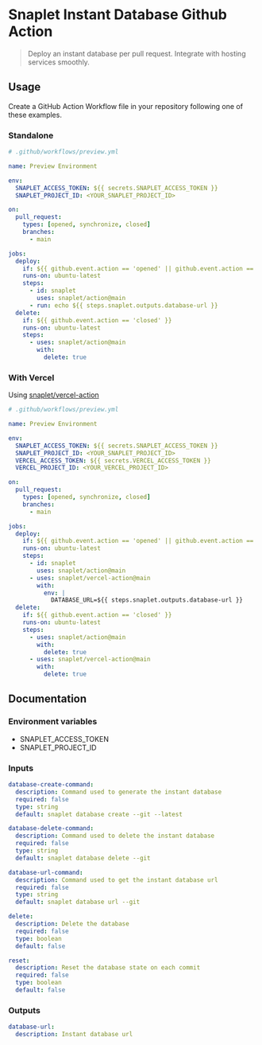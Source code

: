 # Snaplet Instant Database Github Action

> Deploy an instant database per pull request. Integrate with hosting services smoothly.

## Usage

Create a GitHub Action Workflow file in your repository following one of these examples.

### Standalone

```yaml
# .github/workflows/preview.yml

name: Preview Environment

env:
  SNAPLET_ACCESS_TOKEN: ${{ secrets.SNAPLET_ACCESS_TOKEN }}
  SNAPLET_PROJECT_ID: <YOUR_SNAPLET_PROJECT_ID>

on:
  pull_request:
    types: [opened, synchronize, closed]
    branches:
      - main

jobs:
  deploy:
    if: ${{ github.event.action == 'opened' || github.event.action == 'synchronize' }}
    runs-on: ubuntu-latest
    steps:
      - id: snaplet
        uses: snaplet/action@main
      - run: echo ${{ steps.snaplet.outputs.database-url }}
  delete:
    if: ${{ github.event.action == 'closed' }}
    runs-on: ubuntu-latest
    steps:
      - uses: snaplet/action@main
        with:
          delete: true
```

### With Vercel

Using [snaplet/vercel-action](https://github.com/snaplet/vercel-action)

```yaml
# .github/workflows/preview.yml

name: Preview Environment

env:
  SNAPLET_ACCESS_TOKEN: ${{ secrets.SNAPLET_ACCESS_TOKEN }}
  SNAPLET_PROJECT_ID: <YOUR_SNAPLET_PROJECT_ID>
  VERCEL_ACCESS_TOKEN: ${{ secrets.VERCEL_ACCESS_TOKEN }}
  VERCEL_PROJECT_ID: <YOUR_VERCEL_PROJECT_ID>

on:
  pull_request:
    types: [opened, synchronize, closed]
    branches:
      - main

jobs:
  deploy:
    if: ${{ github.event.action == 'opened' || github.event.action == 'synchronize' }}
    runs-on: ubuntu-latest
    steps:
      - id: snaplet
        uses: snaplet/action@main
      - uses: snaplet/vercel-action@main
        with:
          env: |
            DATABASE_URL=${{ steps.snaplet.outputs.database-url }}
  delete:
    if: ${{ github.event.action == 'closed' }}
    runs-on: ubuntu-latest
    steps:
      - uses: snaplet/action@main
        with:
          delete: true
      - uses: snaplet/vercel-action@main
        with:
          delete: true
```

## Documentation

### Environment variables

- SNAPLET_ACCESS_TOKEN
- SNAPLET_PROJECT_ID

### Inputs

```yaml
database-create-command:
  description: Command used to generate the instant database
  required: false
  type: string
  default: snaplet database create --git --latest

database-delete-command:
  description: Command used to delete the instant database
  required: false
  type: string
  default: snaplet database delete --git

database-url-command:
  description: Command used to get the instant database url
  required: false
  type: string
  default: snaplet database url --git

delete:
  description: Delete the database
  required: false
  type: boolean
  default: false

reset:
  description: Reset the database state on each commit
  required: false
  type: boolean
  default: false
```

### Outputs

```yaml
database-url:
  description: Instant database url
```